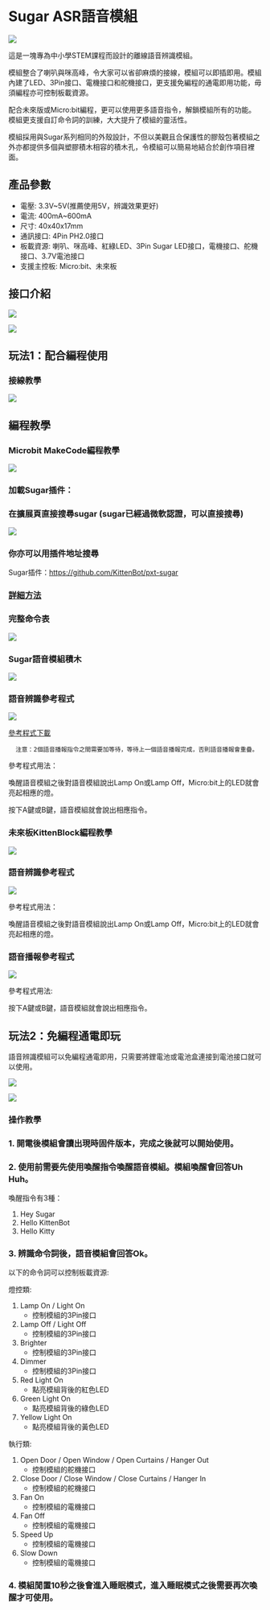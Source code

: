 # Sugar ASR語音模組

![](./images/asr.png)

這是一塊專為中小學STEM課程而設計的離線語音辨識模組。

模組整合了喇叭與咪高峰，令大家可以省卻麻煩的接線，模組可以即插即用。模組內建了LED、3Pin接口、電機接口和舵機接口，更支援免編程的通電即用功能，毋須編程亦可控制板載資源。

配合未來版或Micro:bit編程，更可以使用更多語音指令，解鎖模組所有的功能。模組更支援自訂命令詞的訓練，大大提升了模組的靈活性。

模組採用與Sugar系列相同的外殼設計，不但以美觀且合保護性的膠殼包著模組之外亦都提供多個與塑膠積木相容的積木孔，令模組可以簡易地結合於創作項目裡面。

## 產品參數

- 電壓: 3.3V~5V(推薦使用5V，辨識效果更好)
- 電流: 400mA~600mA
- 尺寸: 40x40x17mm
- 通訊接口: 4Pin PH2.0接口
- 板載資源: 喇叭、咪高峰、紅綠LED、3Pin Sugar LED接口，電機接口、舵機接口、3.7V電池接口
- 支援主控板: Micro:bit、未來板

## 接口介紹

![](./images/asr2.png)

![](./images/asr5.png)

## 玩法1：配合編程使用

### 接線教學

![](./images/asr_robotbit_edu.png)

## 編程教學

### Microbit MakeCode編程教學

![](../PWmodules/images/mcbanner.png)

### 加載Sugar插件：

### 在擴展頁直接搜尋sugar (sugar已經過微軟認證，可以直接搜尋)

![](./images/sugar_search.gif)

### 你亦可以用插件地址搜尋

Sugar插件：https://github.com/KittenBot/pxt-sugar

### [詳細方法](../../Makecode/powerBrickMC)

### 完整命令表

![](./images/asr_commands.png)

### Sugar語音模組積木

![](./images/asr_sugar_1.png)

### 語音辨識參考程式

![](./images/asr_sugar_2.png)

[參考程式下載](https://makecode.microbit.org/_RCWckUH0bcXe)

      注意：2個語音播報指令之間需要加等待，等待上一個語音播報完成，否則語音播報會重疊。

參考程式用法：

喚醒語音模組之後對語音模組說出Lamp On或Lamp Off，Micro:bit上的LED就會亮起相應的燈。

按下A鍵或B鍵，語音模組就會說出相應指令。

### 未來板KittenBlock編程教學

![](../PWmodules/images/kbbanner.png)

### 語音辨識參考程式

![](./images/asr_code2.png)

參考程式用法：

喚醒語音模組之後對語音模組說出Lamp On或Lamp Off，Micro:bit上的LED就會亮起相應的燈。

### 語音播報參考程式

![](./images/asr_code4.png)

參考程式用法:

按下A鍵或B鍵，語音模組就會說出相應指令。

## 玩法2：免編程通電即玩

語音辨識模組可以免編程通電即用，只需要將鋰電池或電池盒連接到電池接口就可以使用。

![](./images/asr3.png)

![](./images/asr4.png)

### 操作教學

### 1. 開電後模組會讀出現時固件版本，完成之後就可以開始使用。

### 2. 使用前需要先使用喚醒指令喚醒語音模組。模組喚醒會回答Uh Huh。

喚醒指令有3種：
1. Hey Sugar
2. Hello KittenBot
3. Hello Kitty

### 3. 辨識命令詞後，語音模組會回答Ok。

以下的命令詞可以控制板載資源:

燈控類:
1. Lamp On / Light On
   - 控制模組的3Pin接口
2. Lamp Off / Light Off
    - 控制模組的3Pin接口
3. Brighter
    - 控制模組的3Pin接口
4. Dimmer
    - 控制模組的3Pin接口
5. Red Light On
    - 點亮模組背後的紅色LED
6. Green Light On
    - 點亮模組背後的綠色LED
7. Yellow Light On
    - 點亮模組背後的黃色LED

執行類:
1. Open Door / Open Window / Open Curtains / Hanger Out
    - 控制模組的舵機接口
2. Close Door / Close Window / Close Curtains / Hanger In
    - 控制模組的舵機接口
3. Fan On
    - 控制模組的電機接口
4. Fan Off
    - 控制模組的電機接口
5. Speed Up
    - 控制模組的電機接口
6. Slow Down
    - 控制模組的電機接口
    
### 4. 模組閒置10秒之後會進入睡眠模式，進入睡眠模式之後需要再次喚醒才可使用。

